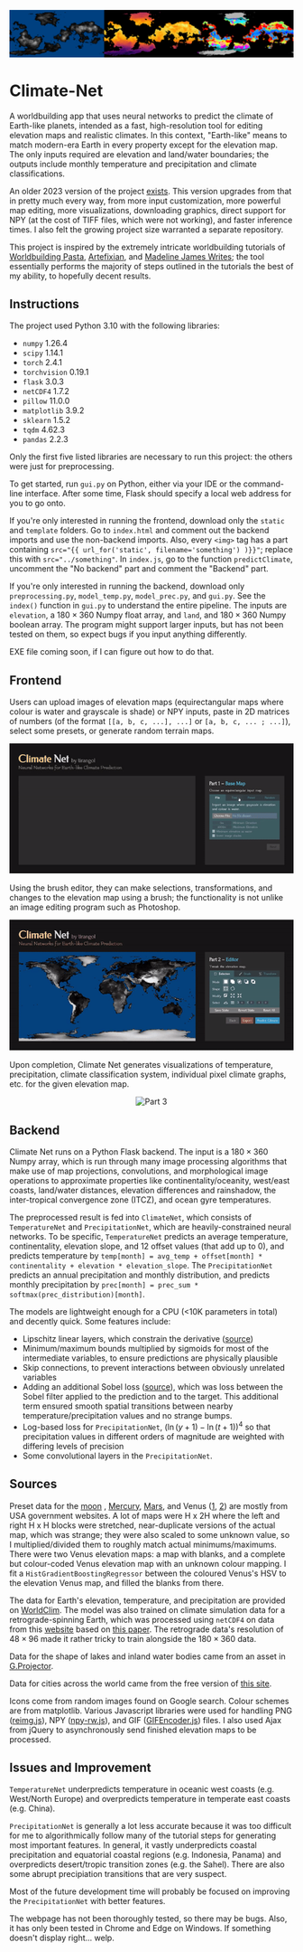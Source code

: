<p align="center">
<img src="screenshot/banner.png" alt="Banner" />
</p>

# Climate-Net

A worldbuilding app that uses neural networks to predict the climate of Earth-like planets, intended as a fast, high-resolution tool for editing elevation maps and realistic climates. In this context, "Earth-like" means to match modern-era Earth in every property except for the elevation map. The only inputs required are elevation and land/water boundaries; the outputs include monthly temperature and precipitation and climate classifications.

An older 2023 version of the project [exists](https://github.com/tirangol/Projects/tree/main/climate%20net). This version upgrades from that in pretty much every way, from more input customization, more powerful map editing, more visualizations, downloading graphics, direct support for NPY (at the cost of TIFF files, which were not working), and faster inference times. I also felt the growing project size warranted a separate repository.

This project is inspired by the extremely intricate worldbuilding tutorials of [Worldbuilding Pasta](https://worldbuildingpasta.blogspot.com/p/blog-page.html), [Artefixian](https://www.youtube.com/playlist?list=PLduA6tsl3gyiX9fFJHi9qqq4RWx-dIcxO), and [Madeline James Writes](https://www.youtube.com/playlist?list=PLmhjHG1F7VXkkH4fG_t3WuZaikiQRJaHJ); the tool essentially performs the majority of steps outlined in the tutorials the best of my ability, to hopefully decent results. 


## Instructions
 
The project used Python 3.10 with the following libraries:

- `numpy` 1.26.4
- `scipy` 1.14.1
- `torch` 2.4.1
- `torchvision` 0.19.1
- `flask`  3.0.3
- `netCDF4` 1.7.2
- `pillow` 11.0.0
- `matplotlib` 3.9.2
- `sklearn` 1.5.2
- `tqdm` 4.62.3
- `pandas` 2.2.3

Only the first five listed libraries are necessary to run this project: the others were just for preprocessing.

To get started, run `gui.py` on Python, either via your IDE or the command-line interface. After some time, Flask should specify a local web address for you to go onto.

If you're only interested in running the frontend, download only the `static` and `template` folders. Go to `index.html` and comment out the backend imports and use the non-backend imports. Also, every `<img>` tag has a part containing `src="{{ url_for('static', filename='something') )}}"`; replace this with `src="../something"`. In `index.js`, go to the function `predictClimate`, uncomment the "No backend" part and comment the "Backend" part.

If you're only interested in running the backend, download only `preprocessing.py`, `model_temp.py`, `model_prec.py`, and `gui.py`. See the `index()` function in `gui.py` to understand the entire pipeline. The inputs are `elevation`, a $180 \times 360$ Numpy float array, and `land`, and $180 \times 360$ Numpy boolean array. The program might support larger inputs, but has not been tested on them, so expect bugs if you input anything differently.

EXE file coming soon, if I can figure out how to do that.


## Frontend

Users can upload images of elevation maps (equirectangular maps where colour is water and grayscale is shade) or NPY inputs, paste in 2D matrices of numbers (of the format `[[a, b, c, ...], ...]` or `[a, b, c, ... ; ...]`), select some presets, or generate random terrain maps.

<p align="center">
<img src="screenshot/part1.gif" alt="Part 1" />
</p>

Using the brush editor, they can make selections, transformations, and changes to the elevation map using a brush; the functionality is not unlike an image editing program such as Photoshop.

<p align="center">
<img src="screenshot/part2.gif" alt="Part 2" />
</p>

Upon completion, Climate Net generates visualizations of temperature, precipitation, climate classification system, individual pixel climate graphs, etc. for the given elevation map.

<p align="center">
<img src="screenshot/part3.gif" alt="Part 3" />
</p>

## Backend

Climate Net runs on a Python Flask backend. The input is a $180 \times 360$ Numpy array, which is run through many image processing algorithms that make use of map projections, convolutions, and morphological image operations to approximate properties like continentality/oceanity, west/east coasts, land/water distances, elevation differences and rainshadow, the inter-tropical convergence zone (ITCZ), and ocean gyre temperatures.

The preprocessed result is fed into `ClimateNet`, which consists of `TemperatureNet` and `PrecipitationNet`, which are heavily-constrained neural networks. To be specific, `TemperatureNet` predicts an average temperature, continentality, elevation slope, and 12 offset values (that add up to 0), and predicts temperature by `temp[month] = avg_temp + offset[month] * continentality + elevation * elevation_slope`. The `PrecipitationNet` predicts an annual precipitation and monthly distribution, and predicts monthly precipitation by `prec[month] = prec_sum * softmax(prec_distribution)[month]`.

The models are lightweight enough for a CPU (<10K parameters in total) and decently quick. Some features include:

- Lipschitz linear layers, which constrain the derivative ([source](https://github.com/whitneychiu/lipmlp_pytorch/blob/main/models/lipmlp.py))
- Minimum/maximum bounds multiplied by sigmoids for most of the intermediate variables, to ensure predictions are physically plausible
- Skip connections, to prevent interactions between obviously unrelated variables
- Adding an additional Sobel loss ([source](https://github.com/chaddy1004/sobel-operator-pytorch/blob/master/model.py)), which was loss between the Sobel filter applied to the prediction and to the target. This additional term ensured smooth spatial transitions between nearby temperature/precipitation values and no strange bumps.
- Log-based loss for `PrecipitationNet`, $(\ln(y + 1) - \ln(t + 1))^4$ so that precipitation values in different orders of magnitude are weighted with differing levels of precision
- Some convolutional layers in the `PrecipitationNet`.


## Sources

Preset data for the [moon](https://svs.gsfc.nasa.gov/4720/) , [Mercury](https://astrogeology.usgs.gov/search/map/mercury_messenger_global_dem_665m), [Mars](https://astrogeology.usgs.gov/search/map/mars_mgs_mola_dem_463m), and Venus ([1](https://astrogeology.usgs.gov/search/map/venus_magellan_global_topography_4641m), [2](https://astrogeology.usgs.gov/search/map/venus_magellan_global_c3_mdir_colorized_topographic_mosaic_6600m)) are mostly from USA government websites. A lot of maps were H x 2H where the left and right H x H blocks were stretched, near-duplicate versions of the actual map, which was strange; they were also scaled to some unknown value, so I multiplied/divided them to roughly match actual minimums/maximums. There were two Venus elevation maps: a map with blanks, and a complete but colour-coded Venus elevation map with an unknown colour mapping. I fit a `HistGradientBoostingRegressor` between the coloured Venus's HSV to the elevation Venus map, and filled the blanks from there.

The data for Earth's elevation, temperature, and precipitation are provided on [WorldClim](https://www.worldclim.org/data/worldclim21.html). The model was also trained on climate simulation data for a retrograde-spinning Earth, which was processed using `netCDF4` on data from this [website](https://www.wdc-climate.de/ui/entry?acronym=DKRZ_LTA_110_ds00001) based on [this paper](https://esd.copernicus.org/articles/9/1191/2018/#section9). The retrograde data's resolution of $48 \times 96$ made it rather tricky to train alongside the $180 \times 360$ data.

Data for the shape of lakes and inland water bodies came from an asset in [G.Projector](https://www.giss.nasa.gov/tools/gprojector/).

Data for cities across the world came from the free version of [this site](https://simplemaps.com/data/world-cities). 

Icons come from random images found on Google search. Colour schemes are from matplotlib. Various Javascript libraries were used for handling PNG ([reimg.js](https://github.com/gillyb/reimg)), NPY ([npy-rw.js](https://gist.github.com/LingDong-/b24f172ba0888976143463a8801e2040)), and GIF ([GIFEncoder.js](https://github.com/antimatter15/jsgif)) files. I also used Ajax from jQuery to asynchronously send finished elevation maps to be processed.


## Issues and Improvement

`TemperatureNet` underpredicts temperature in oceanic west coasts (e.g. West/North Europe) and overpredicts temperature in temperate east coasts (e.g. China).

`PrecipitationNet` is generally a lot less accurate because it was too difficult for me to algorithmically follow many of the tutorial steps for generating most important features. In general, it vastly underpredicts coastal precipitation and equatorial coastal regions (e.g. Indonesia, Panama) and overpredicts desert/tropic transition zones (e.g. the Sahel). There are also some abrupt precipiation transitions that are very suspect.

Most of the future development time will probably be focused on improving the `PrecipitationNet` with better features.

The webpage has not been thoroughly tested, so there may be bugs. Also, it has only been tested in Chrome and Edge on Windows. If something doesn't display right... welp.
